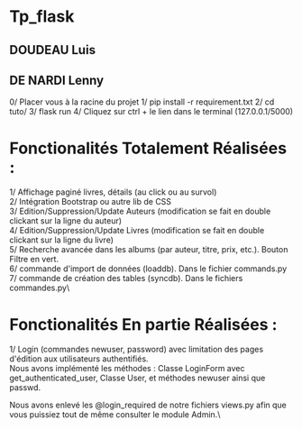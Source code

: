 # Tp_flask

## DOUDEAU Luis
## DE NARDI Lenny

0/ Placer vous à la racine du projet
1/ pip install -r requirement.txt
2/ cd tuto/
3/ flask run 
4/ Cliquez sur ctrl + le lien dans le terminal (127.0.0.1/5000)


# Fonctionalités Totalement Réalisées :

1/ Affichage paginé livres, détails (au click ou au survol)\
2/ Intégration Bootstrap ou autre lib de CSS\
3/ Edition/Suppression/Update Auteurs (modification se fait en double clickant sur la ligne du auteur)\
4/ Edition/Suppression/Update Livres  (modification se fait en double clickant sur la ligne du livre)\
5/ Recherche avancée dans les albums (par auteur, titre, prix, etc.). Bouton Filtre en vert. \
6/ commande d'import de données (loaddb). Dans le fichier commands.py\
7/ commande de création des tables (syncdb). Dans le fichiers commandes.py\


# Fonctionalités En partie Réalisées :

1/ Login (commandes newuser, password) avec limitation des pages d'édition aux utilisateurs authentifiés.\
Nous avons implémenté les méthodes : Classe LoginForm avec get_authenticated_user, Classe User, et méthodes newuser ainsi que passwd.

Nous avons enlevé les @login_required de notre fichiers views.py afin que vous puissiez tout de même consulter le module Admin.\

